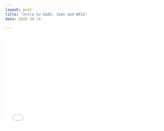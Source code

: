 ```yaml
---
layout: post
title: "Intro to AJAX, Json and APIs"
date: 2020-10-14

---
```

<embed src="/files/jsonAjaxApi.txt" width="500" height="300">
